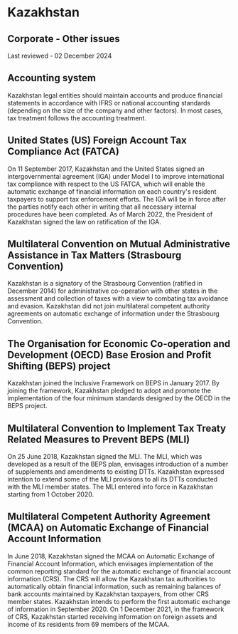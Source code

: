 # Kazakhstan
## Corporate - Other issues
Last reviewed - 02 December 2024
## Accounting system
Kazakhstan legal entities should maintain accounts and produce financial statements in accordance with IFRS or national accounting standards (depending on the size of the company and other factors). In most cases, tax treatment follows the accounting treatment.
## United States (US) Foreign Account Tax Compliance Act (FATCA)
On 11 September 2017, Kazakhstan and the United States signed an intergovernmental agreement (IGA) under Model I to improve international tax compliance with respect to the US FATCA, which will enable the automatic exchange of financial information on each country's resident taxpayers to support tax enforcement efforts.
The IGA will be in force after the parties notify each other in writing that all necessary internal procedures have been completed.
As of March 2022, the President of Kazakhstan signed the law on ratification of the IGA.
## Multilateral Convention on Mutual Administrative Assistance in Tax Matters (Strasbourg Convention)
Kazakhstan is a signatory of the Strasbourg Convention (ratified in December 2014) for administrative co-operation with other states in the assessment and collection of taxes with a view to combating tax avoidance and evasion.
Kazakhstan did not join multilateral competent authority agreements on automatic exchange of information under the Strasbourg Convention.
## The Organisation for Economic Co-operation and Development (OECD) Base Erosion and Profit Shifting (BEPS) project
Kazakhstan joined the Inclusive Framework on BEPS in January 2017. By joining the framework, Kazakhstan pledged to adopt and promote the implementation of the four minimum standards designed by the OECD in the BEPS project.
## Multilateral Convention to Implement Tax Treaty Related Measures to Prevent BEPS (MLI)
On 25 June 2018, Kazakhstan signed the MLI. The MLI, which was developed as a result of the BEPS plan, envisages introduction of a number of supplements and amendments to existing DTTs.
Kazakhstan expressed intention to extend some of the MLI provisions to all its DTTs conducted with the MLI member states.
The MLI entered into force in Kazakhstan starting from 1 October 2020.
## Multilateral Competent Authority Agreement (MCAA) on Automatic Exchange of Financial Account Information
In June 2018, Kazakhstan signed the MCAA on Automatic Exchange of Financial Account Information, which envisages implementation of the common reporting standard for the automatic exchange of financial account information (CRS).
The CRS will allow the Kazakhstan tax authorities to automatically obtain financial information, such as remaining balances of bank accounts maintained by Kazakhstan taxpayers, from other CRS member states. Kazakhstan intends to perform the first automatic exchange of information in September 2020.
On 1 December 2021, in the framework of CRS, Kazakhstan started receiving information on foreign assets and income of its residents from 69 members of the MCAA.
